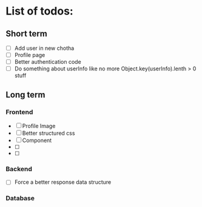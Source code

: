 # List of todos:

## Short term

- [ ] Add user in new chotha
- [ ] Profile page
- [ ] Better authentication code
- [ ] Do something about userInfo like no more Object.key(userInfo).lenth > 0 stuff

## Long term

### Frontend

- [ ] Profile Image
- [ ] Better structured css
- [ ] Component
- [ ]
- [ ]

### Backend

- [ ] Force a better response data structure

### Database

